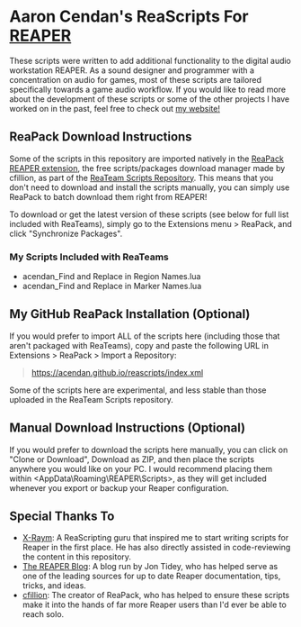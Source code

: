 # Aaron Cendan's ReaScripts For [REAPER](https://reaper.fm)
These scripts were written to add additional functionality to the digital audio workstation REAPER. As a sound designer and programmer with a concentration on audio for games, most of these scripts are tailored specifically towards a game audio workflow. If you would like to read more about the development of these scripts or some of the other projects I have worked on in the past, feel free to check out [my website!](https://www.aaroncendan.me/)

## ReaPack Download Instructions
Some of the scripts in this repository are imported natively in the [ReaPack REAPER extension](https://reapack.com/), the free scripts/packages download manager made by cfillion, as part of the [ReaTeam Scripts Repository](https://github.com/ReaTeam/ReaScripts). This means that you don't need to download and install the scripts manually, you can simply use ReaPack to batch download them right from REAPER!

To download or get the latest version of these scripts (see below for full list included with ReaTeams), simply go to the Extensions menu > ReaPack, and click "Synchronize Packages".

### My Scripts Included with ReaTeams
- acendan_Find and Replace in Region Names.lua
- acendan_Find and Replace in Marker Names.lua

## My GitHub ReaPack Installation (Optional)
If you would prefer to import ALL of the scripts here (including those that aren't packaged with ReaTeams), copy and paste the following URL in Extensions > ReaPack > Import a Repository:
> https://acendan.github.io/reascripts/index.xml

Some of the scripts here are experimental, and less stable than those uploaded in the ReaTeam Scripts repository. 

## Manual Download Instructions (Optional)
If you would prefer to download the scripts here manually, you can click on "Clone or Download", Download as ZIP, and then place the scripts anywhere you would like on your PC. I would recommend placing them within <AppData\Roaming\REAPER\Scripts\>, as they will get included whenever you export or backup your Reaper configuration.

## Special Thanks To
- [X-Raym](https://www.extremraym.com/en/): A ReaScripting guru that inspired me to start writing scripts for Reaper in the first place. He has also directly assisted in code-reviewing the content in this repository.
- [The REAPER Blog](https://reaperblog.net/): A blog run by Jon Tidey, who has helped serve as one of the leading sources for up to date Reaper documentation, tips, tricks, and ideas.
- [cfillion](https://cfillion.ca/): The creator of ReaPack, who has helped to ensure these scripts make it into the hands of far more Reaper users than I'd ever be able to reach solo.
